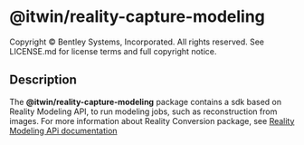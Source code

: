 # @itwin/reality-capture-modeling

Copyright © Bentley Systems, Incorporated. All rights reserved. See LICENSE.md for license terms and full copyright notice.

## Description

The **@itwin/reality-capture-modeling** package contains a sdk based on Reality Modeling API, to run modeling jobs, such as reconstruction from images.
For more information about Reality Conversion package, see [Reality Modeling APi documentation](https://developer.bentley.com/apis/realityconversion/)